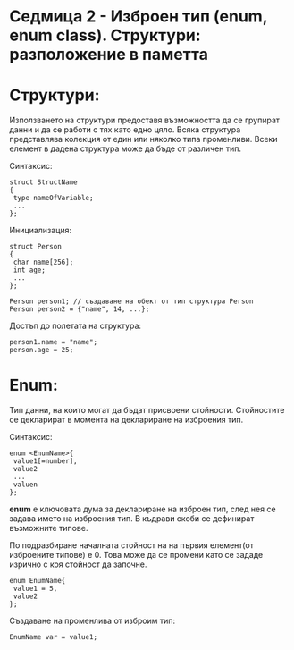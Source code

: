 # Седмица 2 - Изброен тип (enum, enum class). Структури: разположение в паметта

Структури:
=
Използването на структури предоставя възможността да се групират данни и да се работи с тях като едно цяло.
Всяка структура представлява колекция от един или няколко типа променливи.
Всеки елемент в дадена структура може да бъде от различен тип.

Синтаксис:

```
struct StructName
{ 
 type nameOfVariable;
 ... 
};
```

Инициализация:

```
struct Person
{ 
 char name[256];
 int age;
 ... 
};

Person person1; // създаване на обект от тип структура Person
Person person2 = {"name", 14, ...};
```

Достъп до полетата на структура:

```
person1.name = "name";
person.age = 25;
```

Enum:
=
Тип данни, на които могат да бъдат присвоени стойности. Стойностите се декларират в момента на деклариране на изброения тип.

Синтаксис:

```
enum <EnumName>{
 value1[=number],
 value2
 ...
 valuen
};
```

**enum** е ключовата дума за деклариране на изброен тип, след нея се задава името на изброения тип. В къдрави скоби се дефинират възможните типове.

По подразбиране началната стойност на на първия елемент(от изброените типове) е 0. Това може да се промени като се зададе изрично с коя стойност да започне.

```
enum EnumName{
 value1 = 5,
 value2
};
```

Създаване на променлива от изброим тип:

```
EnumName var = value1;
```
